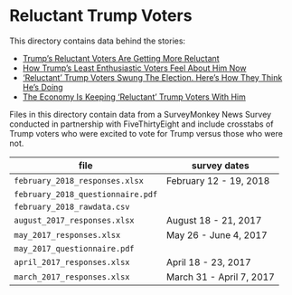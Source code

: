 # Reluctant Trump Voters

This directory contains data behind the stories:

* [Trump’s Reluctant Voters Are Getting More Reluctant](https://fivethirtyeight.com/features/trumps-reluctant-voters-are-getting-more-reluctant/)
* [How Trump’s Least Enthusiastic Voters Feel About Him Now](https://fivethirtyeight.com/features/how-trumps-least-enthusiastic-voters-feel-about-him-now/)
* [‘Reluctant’ Trump Voters Swung The Election. Here’s How They Think He’s Doing](https://fivethirtyeight.com/features/reluctant-trump-voters-swung-the-election-heres-how-they-think-hes-doing/)
* [The Economy Is Keeping ‘Reluctant’ Trump Voters With Him](https://fivethirtyeight.com/features/the-economy-is-keeping-reluctant-trump-voters-with-him/)

Files in this directory contain data from a SurveyMonkey News Survey conducted in partnership with FiveThirtyEight and include crosstabs of Trump voters who were excited to vote for Trump versus those who were not.

file | survey dates
-----|-------------
`february_2018_responses.xlsx` | February 12 - 19, 2018
`february_2018_questionnaire.pdf` | 
`february_2018_rawdata.csv` | 
`august_2017_responses.xlsx` | August 18 - 21, 2017
`may_2017_responses.xlsx` | May 26 - June 4, 2017
`may_2017_questionnaire.pdf` |
`april_2017_responses.xlsx` | April 18 - 23, 2017
`march_2017_responses.xlsx` | March 31 - April 7, 2017


